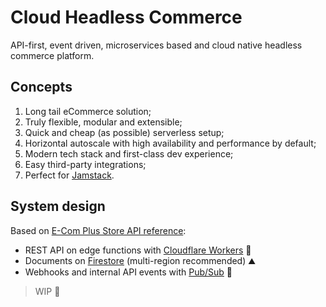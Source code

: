 # Cloud Headless Commerce

API-first, event driven, microservices based and cloud native headless commerce platform.

## Concepts

1. Long tail eCommerce solution;
2. Truly flexible, modular and extensible;
3. Quick and cheap (as possible) serverless setup;
4. Horizontal autoscale with high availability and performance by default;
5. Modern tech stack and first-class dev experience;
6. Easy third-party integrations;
7. Perfect for [Jamstack](https://jamstack.org/).

## System design

Based on [E-Com Plus Store API reference](https://developers.e-com.plus/docs/reference/store/):

- REST API on edge functions with [Cloudflare Workers](https://developers.cloudflare.com/workers/) 🚀
- Documents on [Firestore](https://cloud.google.com/firestore) (multi-region recommended) ⛰️
- Webhooks and internal API events with [Pub/Sub](https://cloud.google.com/pubsub) 🔄

> WIP 🚧
